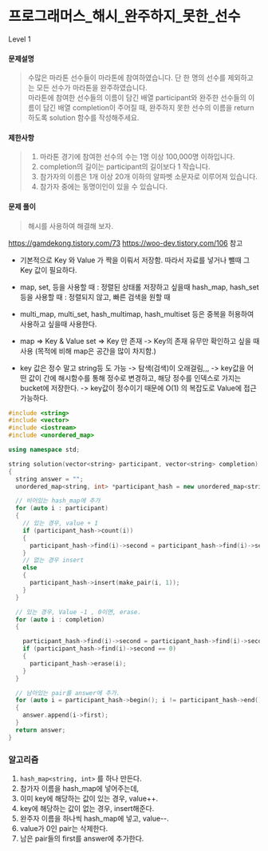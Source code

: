# 프로그래머스\_해시\_완주하지\_못한\_선수

Level 1

#### 문제설명

> 수많은 마라톤 선수들이 마라톤에 참여하였습니다. 단 한 명의 선수를 제외하고는 모든 선수가 마라톤을 완주하였습니다. <br>
> 마라톤에 참여한 선수들의 이름이 담긴 배열 participant와 완주한 선수들의 이름이 담긴 배열 completion이 주어질 때, 완주하지 못한 선수의 이름을 return 하도록 solution 함수를 작성해주세요.

#### 제한사항

> 1. 마라톤 경기에 참여한 선수의 수는 1명 이상 100,000명 이하입니다.
> 2. completion의 길이는 participant의 길이보다 1 작습니다.
> 3. 참가자의 이름은 1개 이상 20개 이하의 알파벳 소문자로 이루어져 있습니다.
> 4. 참가자 중에는 동명이인이 있을 수 있습니다.

#### 문제 풀이

> 해시를 사용하여 해결해 보자.

https://gamdekong.tistory.com/73
https://woo-dev.tistory.com/106 참고

- 기본적으로 Key 와 Value 가 짝을 이뤄서 저장함. 따라서 자료를 넣거나 뺄때 그 Key 값이 필요하다.

- map, set, 등을 사용할 때 : 정렬된 상태롤 저장하고 싶을때
  hash_map, hash_set 등을 사용할 때 : 정렬되지 않고, 빠른 검색을 원할 때

- multi_map, multi_set, hash_multimap, hash_multiset 등은 중복을 허용하여 사용하고 싶을때 사용한다.

- map => Key & Value
  set => Key 만 존재 -> Key의 존재 유무만 확인하고 싶을 때 사용 (목적에 비해 map은 공간을 많이 차지함.)

- key 값은 정수 말고 string등 도 가능 -> 탐색(검색)이 오래걸림,,, -> key값을 어떤 값이 간에 해시함수를 통해 정수로 변경하고, 해당 정수를 인덱스로 가지는 bucket에 저장한다. -> key값이 정수이기 때문에 O(1) 의 복잡도로 Value에 접근가능하다.

```c++
#include <string>
#include <vector>
#include <iostream>
#include <unordered_map>

using namespace std;

string solution(vector<string> participant, vector<string> completion)
{
  string answer = "";
  unordered_map<string, int> *participant_hash = new unordered_map<string, int>();

  // 비어있는 hash_map에 추가
  for (auto i : participant)
  {
    // 있는 경우, value + 1
    if (participant_hash->count(i))
    {
      participant_hash->find(i)->second = participant_hash->find(i)->second + 1;
    }
    // 없는 경우 insert
    else
    {
      participant_hash->insert(make_pair(i, 1));
    }
  }

  // 있는 경우, Value -1 , 0이면, erase.
  for (auto i : completion)
  {

    participant_hash->find(i)->second = participant_hash->find(i)->second - 1;
    if (participant_hash->find(i)->second == 0)
    {
      participant_hash->erase(i);
    }
  }

  // 남아있는 pair를 answer에 추가.
  for (auto i = participant_hash->begin(); i != participant_hash->end(); i++)
  {
    answer.append(i->first);
  }
  return answer;
}
```

### 알고리즘

1. `hash_map<string, int>` 를 하나 만든다.
2. 참가자 이름을 hash_map에 넣어주는데,
3. 이미 key에 해당하는 값이 있는 경우, value++.
4. key에 해당하는 값이 없는 경우, insert해준다.
5. 완주자 이름을 하나씩 hash_map에 넣고, value--.
6. value가 0인 pair는 삭제한다.
7. 남은 pair들의 first를 answer에 추가한다.
